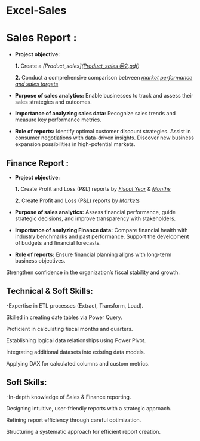 # Excel-Sales

# Sales Report :


- **Project objective:** 

    **1.** Create a _[Product_sales]([Product_sales @2.pdf](https://github.com/Navaneetha70/Excel-Sales/blob/main/Product_sales%20%402.pdf))_ 

    **2.** Conduct a comprehensive comparison between _[market performance and sales targets](https://github.com/Navaneetha70/Excel-Sales/blob/main/Product_sales%20%402.pdf)_

- **Purpose of sales analytics:** Enable businesses to track and assess their sales strategies and outcomes.

- **Importance of analyzing sales data:** Recognize sales trends and measure key performance metrics.

- **Role of reports:** Identify optimal customer discount strategies.
Assist in consumer negotiations with data-driven insights.
Discover new business expansion possibilities in high-potential markets.




## Finance Report :

- **Project objective:** 

    **1.** Create Profit and Loss (P&L) reports by _[Fiscal Year](https://github.com/KirandeepMarala/Excel-Sales_Analysis/blob/main/P%26L%20Statement%20by%20Fiscal%20Year.pdf)_ & _[Months](https://github.com/KirandeepMarala/Excel-Sales_Analysis/blob/main/P%26L%20Statement%20by%20Months.pdf)_ 

   **2.** Create Profit and Loss (P&L) reports by _[Markets](https://github.com/KirandeepMarala/Excel-Sales_Analysis/blob/main/P%26L%20Statement%20by%20Markets.pdf)_

- **Purpose of sales analytics:** Assess financial performance, guide strategic decisions, and improve transparency with stakeholders.

- **Importance of analyzing Finance data:** Compare financial health with industry benchmarks and past performance.
Support the development of budgets and financial forecasts.

- **Role of reports:** Ensure financial planning aligns with long-term business objectives.

Strengthen confidence in the organization’s fiscal stability and growth.



## Technical & Soft Skills:
-Expertise in ETL processes (Extract, Transform, Load).

Skilled in creating date tables via Power Query.

Proficient in calculating fiscal months and quarters.

Establishing logical data relationships using Power Pivot.

Integrating additional datasets into existing data models.

Applying DAX for calculated columns and custom metrics.
## Soft Skills:
-In-depth knowledge of Sales & Finance reporting.

Designing intuitive, user-friendly reports with a strategic approach.

Refining report efficiency through careful optimization.

Structuring a systematic approach for efficient report creation.
